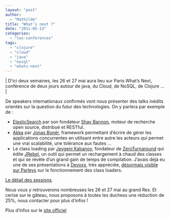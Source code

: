 ```yaml
---
layout: "post"
author: 
  - "Mathilde"
title: "What’s next ?"
date: "2011-05-13"
categories: 
  - "les-conferences"
tags: 
  - "clojure"
  - "cloud"
  - "java"
  - "nosql"
  - "whats-next"
---
```


| D’ici deux semaines, les 26 et 27 mai aura lieu sur Paris What’s Next, conférence de deux jours autour de java, du Cloud, de NoSQL, de Clojure … |

De speakers internationaux confirmés vont nous présenter des talks inédits orientés sur la question du futur des technologies. On y parlera par exemple de :

- [ElasticSearch](http://www.elasticsearch.org/) par son fondateur [Shay Bannon](http://twitter.com/kimchy), moteur de recherche open source, distribué et RESTful.
- [Akka](http://akka.io/) par [Jonas Bonér](http://twitter.com/jboner), framework permettant d’écrire de gérer les applications concurrentes en utilisant entre autre les acteurs qui permet une vrai scalabilité, une tolérance aux fautes …
- Le class loading par [Jevgeni Kabanov](http://twitter.com/ekabanov), fondateur de [ZeroTurnaround](http://www.zeroturnaround.com/) qui édite [JRebel](http://www.zeroturnaround.com/jrebel/), un outil qui permet un rechargement à chaud des classes et qui se révèle d’un grand gain de temps de compilation. J’avais déjà eu une de ses présentations à [Devoxx](http://www.devoxx.com/), très appréciée, [désormais visible sur Parleys](http://www.parleys.com/#sl=1&st=5&id=1585) sur le fonctionnement des class loaders.

[Le détail des sessions](http://whatsnextparis.com/agenda.html).

Nous vous y retrouverons nombreuses les 26 et 27 mai au grand Rex. Et cerise sur le gâteau, nous proposons à toutes les duchess une réduction de 25%, nous contacter pour plus d’infos !

Plus d’infos sur le [site officiel](http://whatsnextparis.com)
